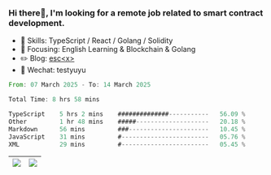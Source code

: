 ### Hi there👋, I'm looking for a remote job related to smart contract development.


- 🔨 Skills: TypeScript / React / Golang / Solidity
- 🎯 Focusing: English Learning & Blockchain & Golang
- ✏️ Blog: [esc\<x\>](https://escx.github.io)
- 💬 Wechat: testyuyu


<!--START_SECTION:waka-->

```rust
From: 07 March 2025 - To: 14 March 2025

Total Time: 8 hrs 58 mins

TypeScript    5 hrs 2 mins    ##############-----------   56.09 %
Other         1 hr 48 mins    #####--------------------   20.18 %
Markdown      56 mins         ###----------------------   10.45 %
JavaScript    31 mins         #------------------------   05.76 %
XML           29 mins         #------------------------   05.45 %
```

<!--END_SECTION:waka-->


| <img align="center" src="https://github-readme-stats.vercel.app/api/?username=escX&show_icons=true&theme=buefy&hide_border=true&card_width=500" /> | <img align="center" src="https://github-readme-stats.vercel.app/api/top-langs/?username=escX&layout=compact&theme=buefy&hide_border=true&card_width=500" /> |
| ------------- | ------------- |
